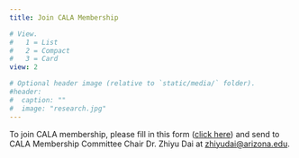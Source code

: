 ```yaml
---
title: Join CALA Membership

# View.
#   1 = List
#   2 = Compact
#   3 = Card
view: 2

# Optional header image (relative to `static/media/` folder).
#header:
#  caption: ""
#  image: "research.jpg"
---
```


To join CALA membership, please fill in this form (<a href="new member information.xls" target="_blank">click here</a >) and send to CALA Membership Committee Chair Dr. Zhiyu Dai at zhiyudai@arizona.edu.
